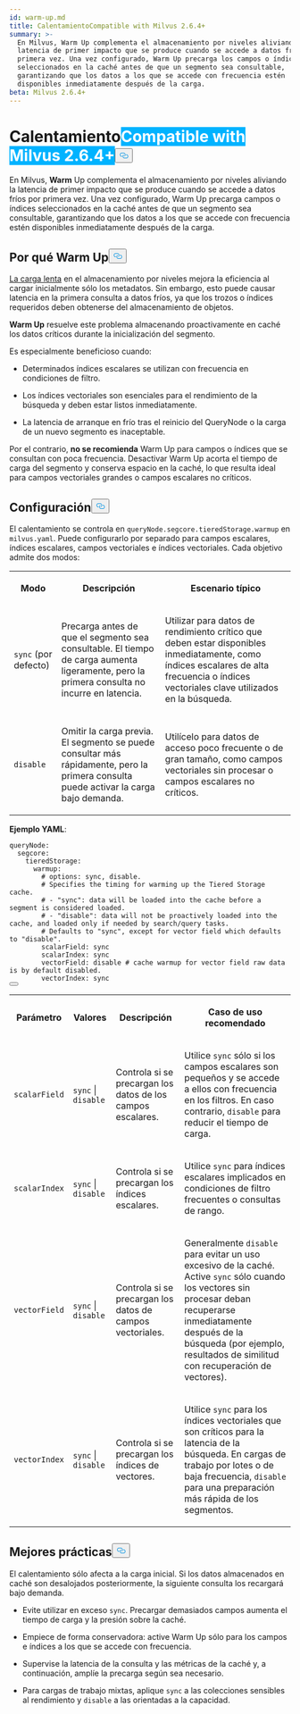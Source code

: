 ```yaml
---
id: warm-up.md
title: CalentamientoCompatible with Milvus 2.6.4+
summary: >-
  En Milvus, Warm Up complementa el almacenamiento por niveles aliviando la
  latencia de primer impacto que se produce cuando se accede a datos fríos por
  primera vez. Una vez configurado, Warm Up precarga los campos o índices
  seleccionados en la caché antes de que un segmento sea consultable,
  garantizando que los datos a los que se accede con frecuencia estén
  disponibles inmediatamente después de la carga.
beta: Milvus 2.6.4+
---
```

<h1 id="Warm-Up" class="common-anchor-header">Calentamiento<span class="beta-tag" style="background-color:rgb(0, 179, 255);color:white" translate="no">Compatible with Milvus 2.6.4+</span><button data-href="#Warm-Up" class="anchor-icon" translate="no">
      <svg translate="no"
        aria-hidden="true"
        focusable="false"
        height="20"
        version="1.1"
        viewBox="0 0 16 16"
        width="16"
      >
        <path
          fill="#0092E4"
          fill-rule="evenodd"
          d="M4 9h1v1H4c-1.5 0-3-1.69-3-3.5S2.55 3 4 3h4c1.45 0 3 1.69 3 3.5 0 1.41-.91 2.72-2 3.25V8.59c.58-.45 1-1.27 1-2.09C10 5.22 8.98 4 8 4H4c-.98 0-2 1.22-2 2.5S3 9 4 9zm9-3h-1v1h1c1 0 2 1.22 2 2.5S13.98 12 13 12H9c-.98 0-2-1.22-2-2.5 0-.83.42-1.64 1-2.09V6.25c-1.09.53-2 1.84-2 3.25C6 11.31 7.55 13 9 13h4c1.45 0 3-1.69 3-3.5S14.5 6 13 6z"
        ></path>
      </svg>
    </button></h1><p>En Milvus, <strong>Warm</strong> Up complementa el almacenamiento por niveles aliviando la latencia de primer impacto que se produce cuando se accede a datos fríos por primera vez. Una vez configurado, Warm Up precarga campos o índices seleccionados en la caché antes de que un segmento sea consultable, garantizando que los datos a los que se accede con frecuencia estén disponibles inmediatamente después de la carga.</p>
<h2 id="Why-warm-up" class="common-anchor-header">Por qué Warm Up<button data-href="#Why-warm-up" class="anchor-icon" translate="no">
      <svg translate="no"
        aria-hidden="true"
        focusable="false"
        height="20"
        version="1.1"
        viewBox="0 0 16 16"
        width="16"
      >
        <path
          fill="#0092E4"
          fill-rule="evenodd"
          d="M4 9h1v1H4c-1.5 0-3-1.69-3-3.5S2.55 3 4 3h4c1.45 0 3 1.69 3 3.5 0 1.41-.91 2.72-2 3.25V8.59c.58-.45 1-1.27 1-2.09C10 5.22 8.98 4 8 4H4c-.98 0-2 1.22-2 2.5S3 9 4 9zm9-3h-1v1h1c1 0 2 1.22 2 2.5S13.98 12 13 12H9c-.98 0-2-1.22-2-2.5 0-.83.42-1.64 1-2.09V6.25c-1.09.53-2 1.84-2 3.25C6 11.31 7.55 13 9 13h4c1.45 0 3-1.69 3-3.5S14.5 6 13 6z"
        ></path>
      </svg>
    </button></h2><p><a href="/docs/es/tiered-storage-overview.md#Phase-1-Lazy-load">La carga lenta</a> en el almacenamiento por niveles mejora la eficiencia al cargar inicialmente sólo los metadatos. Sin embargo, esto puede causar latencia en la primera consulta a datos fríos, ya que los trozos o índices requeridos deben obtenerse del almacenamiento de objetos.</p>
<p><strong>Warm Up</strong> resuelve este problema almacenando proactivamente en caché los datos críticos durante la inicialización del segmento.</p>
<p>Es especialmente beneficioso cuando:</p>
<ul>
<li><p>Determinados índices escalares se utilizan con frecuencia en condiciones de filtro.</p></li>
<li><p>Los índices vectoriales son esenciales para el rendimiento de la búsqueda y deben estar listos inmediatamente.</p></li>
<li><p>La latencia de arranque en frío tras el reinicio del QueryNode o la carga de un nuevo segmento es inaceptable.</p></li>
</ul>
<p>Por el contrario, <strong>no se recomienda</strong> Warm Up para campos o índices que se consultan con poca frecuencia. Desactivar Warm Up acorta el tiempo de carga del segmento y conserva espacio en la caché, lo que resulta ideal para campos vectoriales grandes o campos escalares no críticos.</p>
<h2 id="Configuration" class="common-anchor-header">Configuración<button data-href="#Configuration" class="anchor-icon" translate="no">
      <svg translate="no"
        aria-hidden="true"
        focusable="false"
        height="20"
        version="1.1"
        viewBox="0 0 16 16"
        width="16"
      >
        <path
          fill="#0092E4"
          fill-rule="evenodd"
          d="M4 9h1v1H4c-1.5 0-3-1.69-3-3.5S2.55 3 4 3h4c1.45 0 3 1.69 3 3.5 0 1.41-.91 2.72-2 3.25V8.59c.58-.45 1-1.27 1-2.09C10 5.22 8.98 4 8 4H4c-.98 0-2 1.22-2 2.5S3 9 4 9zm9-3h-1v1h1c1 0 2 1.22 2 2.5S13.98 12 13 12H9c-.98 0-2-1.22-2-2.5 0-.83.42-1.64 1-2.09V6.25c-1.09.53-2 1.84-2 3.25C6 11.31 7.55 13 9 13h4c1.45 0 3-1.69 3-3.5S14.5 6 13 6z"
        ></path>
      </svg>
    </button></h2><p>El calentamiento se controla en <code translate="no">queryNode.segcore.tieredStorage.warmup</code> en <code translate="no">milvus.yaml</code>. Puede configurarlo por separado para campos escalares, índices escalares, campos vectoriales e índices vectoriales. Cada objetivo admite dos modos:</p>
<table>
   <tr>
     <th><p>Modo</p></th>
     <th><p>Descripción</p></th>
     <th><p>Escenario típico</p></th>
   </tr>
   <tr>
     <td><p><code translate="no">sync</code> (por defecto)</p></td>
     <td><p>Precarga antes de que el segmento sea consultable. El tiempo de carga aumenta ligeramente, pero la primera consulta no incurre en latencia.</p></td>
     <td><p>Utilizar para datos de rendimiento crítico que deben estar disponibles inmediatamente, como índices escalares de alta frecuencia o índices vectoriales clave utilizados en la búsqueda.</p></td>
   </tr>
   <tr>
     <td><p><code translate="no">disable</code></p></td>
     <td><p>Omitir la carga previa. El segmento se puede consultar más rápidamente, pero la primera consulta puede activar la carga bajo demanda.</p></td>
     <td><p>Utilícelo para datos de acceso poco frecuente o de gran tamaño, como campos vectoriales sin procesar o campos escalares no críticos.</p></td>
   </tr>
</table>
<p><strong>Ejemplo YAML</strong>:</p>
<pre><code translate="no" class="language-yaml"><span class="hljs-attr">queryNode:</span>
  <span class="hljs-attr">segcore:</span>
    <span class="hljs-attr">tieredStorage:</span>
      <span class="hljs-attr">warmup:</span>
        <span class="hljs-comment"># options: sync, disable.</span>
        <span class="hljs-comment"># Specifies the timing for warming up the Tiered Storage cache.</span>
        <span class="hljs-comment"># - &quot;sync&quot;: data will be loaded into the cache before a segment is considered loaded.</span>
        <span class="hljs-comment"># - &quot;disable&quot;: data will not be proactively loaded into the cache, and loaded only if needed by search/query tasks.</span>
        <span class="hljs-comment"># Defaults to &quot;sync&quot;, except for vector field which defaults to &quot;disable&quot;.</span>
        <span class="hljs-attr">scalarField:</span> <span class="hljs-string">sync</span>
        <span class="hljs-attr">scalarIndex:</span> <span class="hljs-string">sync</span>
        <span class="hljs-attr">vectorField:</span> <span class="hljs-string">disable</span> <span class="hljs-comment"># cache warmup for vector field raw data is by default disabled.</span>
        <span class="hljs-attr">vectorIndex:</span> <span class="hljs-string">sync</span>
<button class="copy-code-btn"></button></code></pre>
<table>
   <tr>
     <th><p>Parámetro</p></th>
     <th><p>Valores</p></th>
     <th><p>Descripción</p></th>
     <th><p>Caso de uso recomendado</p></th>
   </tr>
   <tr>
     <td><p><code translate="no">scalarField</code></p></td>
     <td><p><code translate="no">sync</code> | <code translate="no">disable</code></p></td>
     <td><p>Controla si se precargan los datos de los campos escalares.</p></td>
     <td><p>Utilice <code translate="no">sync</code> sólo si los campos escalares son pequeños y se accede a ellos con frecuencia en los filtros. En caso contrario, <code translate="no">disable</code> para reducir el tiempo de carga.</p></td>
   </tr>
   <tr>
     <td><p><code translate="no">scalarIndex</code></p></td>
     <td><p><code translate="no">sync</code> | <code translate="no">disable</code></p></td>
     <td><p>Controla si se precargan los índices escalares.</p></td>
     <td><p>Utilice <code translate="no">sync</code> para índices escalares implicados en condiciones de filtro frecuentes o consultas de rango.</p></td>
   </tr>
   <tr>
     <td><p><code translate="no">vectorField</code></p></td>
     <td><p><code translate="no">sync</code> | <code translate="no">disable</code></p></td>
     <td><p>Controla si se precargan los datos de campos vectoriales.</p></td>
     <td><p>Generalmente <code translate="no">disable</code> para evitar un uso excesivo de la caché. Active <code translate="no">sync</code> sólo cuando los vectores sin procesar deban recuperarse inmediatamente después de la búsqueda (por ejemplo, resultados de similitud con recuperación de vectores).</p></td>
   </tr>
   <tr>
     <td><p><code translate="no">vectorIndex</code></p></td>
     <td><p><code translate="no">sync</code> | <code translate="no">disable</code></p></td>
     <td><p>Controla si se precargan los índices de vectores.</p></td>
     <td><p>Utilice <code translate="no">sync</code> para los índices vectoriales que son críticos para la latencia de la búsqueda. En cargas de trabajo por lotes o de baja frecuencia, <code translate="no">disable</code> para una preparación más rápida de los segmentos.</p></td>
   </tr>
</table>
<h2 id="Best-practices" class="common-anchor-header">Mejores prácticas<button data-href="#Best-practices" class="anchor-icon" translate="no">
      <svg translate="no"
        aria-hidden="true"
        focusable="false"
        height="20"
        version="1.1"
        viewBox="0 0 16 16"
        width="16"
      >
        <path
          fill="#0092E4"
          fill-rule="evenodd"
          d="M4 9h1v1H4c-1.5 0-3-1.69-3-3.5S2.55 3 4 3h4c1.45 0 3 1.69 3 3.5 0 1.41-.91 2.72-2 3.25V8.59c.58-.45 1-1.27 1-2.09C10 5.22 8.98 4 8 4H4c-.98 0-2 1.22-2 2.5S3 9 4 9zm9-3h-1v1h1c1 0 2 1.22 2 2.5S13.98 12 13 12H9c-.98 0-2-1.22-2-2.5 0-.83.42-1.64 1-2.09V6.25c-1.09.53-2 1.84-2 3.25C6 11.31 7.55 13 9 13h4c1.45 0 3-1.69 3-3.5S14.5 6 13 6z"
        ></path>
      </svg>
    </button></h2><p>El calentamiento sólo afecta a la carga inicial. Si los datos almacenados en caché son desalojados posteriormente, la siguiente consulta los recargará bajo demanda.</p>
<ul>
<li><p>Evite utilizar en exceso <code translate="no">sync</code>. Precargar demasiados campos aumenta el tiempo de carga y la presión sobre la caché.</p></li>
<li><p>Empiece de forma conservadora: active Warm Up sólo para los campos e índices a los que se accede con frecuencia.</p></li>
<li><p>Supervise la latencia de la consulta y las métricas de la caché y, a continuación, amplíe la precarga según sea necesario.</p></li>
<li><p>Para cargas de trabajo mixtas, aplique <code translate="no">sync</code> a las colecciones sensibles al rendimiento y <code translate="no">disable</code> a las orientadas a la capacidad.</p></li>
</ul>
